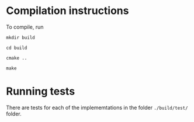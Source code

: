 # Compilation instructions

To compile, run

```
mkdir build

cd build

cmake ..

make
```

# Running tests

There are tests for each of the implememtations in the folder `./build/test/` folder.

